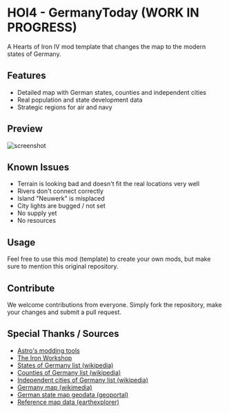 # HOI4 - GermanyToday **(WORK IN PROGRESS)**
A Hearts of Iron IV mod template that changes the map to the modern states of Germany.

## Features
- Detailed map with German states, counties and independent cities
- Real population and state development data
- Strategic regions for air and navy

## Preview
![screenshot](https://i.imgur.com/mtOO7dc.jpeg)

## Known Issues
- Terrain is looking bad and doesn't fit the real locations very well
- Rivers don't connect correctly
- Island "Neuwerk" is misplaced
- City lights are bugged / not set
- No supply yet
- No resources

## Usage
Feel free to use this mod (template) to create your own mods, but make sure to mention this original repository.

## Contribute
We welcome contributions from everyone. Simply fork the repository, make your changes and submit a pull request.

## Special Thanks / Sources
- [Astro's modding tools](https://astrosmodding.weebly.com/)
- [The Iron Workshop](https://www.youtube.com/@TheIronWorkshop)
- [States of Germany list (wikipedia)](https://de.wikipedia.org/wiki/Land_(Deutschland))
- [Counties of Germany list (wikipedia)](https://de.wikipedia.org/wiki/Liste_der_Landkreise_in_Deutschland)
- [Independent cities of Germany list (wikipedia)](https://de.wikipedia.org/wiki/Liste_der_kreisfreien_St%C3%A4dte_in_Deutschland)
- [Germany map (wikimedia)](https://upload.wikimedia.org/wikipedia/commons/b/b6/Landkreise%2C_Kreise_und_kreisfreie_St%C3%A4dte_in_Deutschland_2007-07-01_-_2008-07-31.svg)
- [German state map geodata (geoportal)](https://www.geoportal.de/)
- [Reference map data (earthexplorer)](https://earthexplorer.usgs.gov/)
